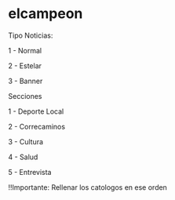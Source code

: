 # elcampeon

Tipo Noticias:

1 - Normal

2 - Estelar

3 - Banner 

Secciones

1 - Deporte Local

2 - Correcaminos

3 - Cultura

4 - Salud

5 - Entrevista


!!Importante: Rellenar los catologos en ese orden
